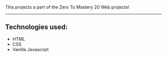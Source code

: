 This projects a part of the Zero To Mastery 20 Web projects!

-----------------------------------------
Technologies used:
----------------------------------------
- HTML
- CSS
- Vanilla Javascript
